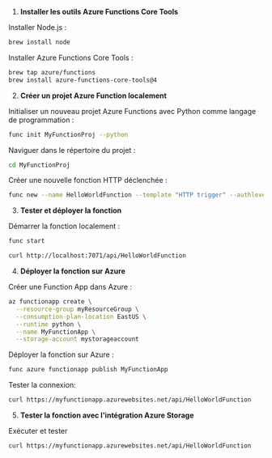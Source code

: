1. **Installer les outils Azure Functions Core Tools**

 Installer Node.js :
```bash
brew install node
```

Installer Azure Functions Core Tools :
```bash
brew tap azure/functions
brew install azure-functions-core-tools@4
```

2. **Créer un projet Azure Function localement**

Initialiser un nouveau projet Azure Functions avec Python comme langage de programmation :
```bash
func init MyFunctionProj --python
```

Naviguer dans le répertoire du projet :
```bash
cd MyFunctionProj
```

Créer une nouvelle fonction HTTP déclenchée :
```bash
func new --name HelloWorldFunction --template "HTTP trigger" --authlevel "anonymous"
```

3. **Tester et déployer la fonction**

Démarrer la fonction localement :
```bash
func start
```

```bash
curl http://localhost:7071/api/HelloWorldFunction
```

4. **Déployer la fonction sur Azure**

Créer une Function App dans Azure :
```bash
az functionapp create \
  --resource-group myResourceGroup \
  --consumption-plan-location EastUS \
  --runtime python \
  --name MyFunctionApp \
  --storage-account mystorageaccount
```

Déployer la fonction sur Azure :
```bash
func azure functionapp publish MyFunctionApp
```

Tester la connexion:
```bash
curl https://myfunctionapp.azurewebsites.net/api/HelloWorldFunction
```

5. **Tester la fonction avec l'intégration Azure Storage**

Exécuter et tester
```bash
curl https://myfunctionapp.azurewebsites.net/api/HelloWorldFunction
```

